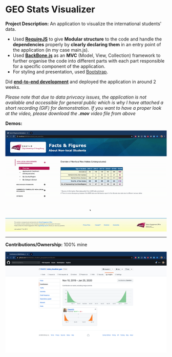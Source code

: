 # GEO Stats Visualizer

**Project Description:** An application to visualize the international students' data.
* Used **[RequireJS](https://requirejs.org/)** to give **Modular structure** to the code and handle the **dependencies** properly by **clearly declaring them** in an entry point of the application (in my case main.js).
* Used **[BackBone.js](https://backbonejs.org/#)** as an **MVC** (Model, View, Collection) framework to further organise the code into different parts with each part responsible for a specific component of the application.
* For styling and presentation, used [Bootstrap](https://getbootstrap.com/).

Did **[end-to-end development](http://www.rapidsofttechnologies.com/end-to-end-website-development.php)** and deployed the application in around 2 weeks.

*Please note that due to data privcacy issues, the application is not available and accessible for general public which is why I have attached a short recording (GIF) for demonstration. If you want to have a proper look at the video, please download the **.mov** video file from above*

**Demos:**

![Screen Recording](https://github.com/Ebbi53/past_projects_demos/blob/master/7.%20Stats%20Visualizer/Screen%20Recording%202020-01-24%20at%205.38.40%20PM.gif)

---

**Contributions/Ownership:** 100% mine

![Screen Capture](https://github.com/Ebbi53/past_projects_demos/blob/master/7.%20Stats%20Visualizer/Screenshot%202020-01-25%20at%201.49.25%20AM.png)
